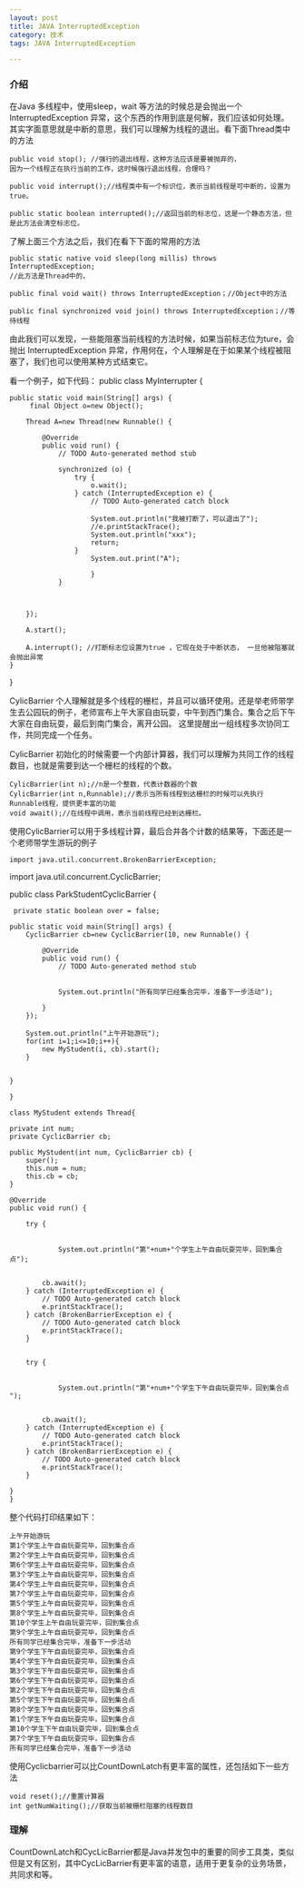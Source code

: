 ```yaml
---
layout: post
title: JAVA InterruptedException 
category: 技术
tags: JAVA InterruptedException

---
```


### 介绍

在Java 多线程中，使用sleep，wait 等方法的时候总是会抛出一个InterruptedException 异常，这个东西的作用到底是何解，我们应该如何处理。 其实字面意思就是中断的意思，我们可以理解为线程的退出。看下面Thread类中的方法

	public void stop(); //强行的退出线程，这种方法应该是要被抛弃的，
	因为一个线程正在执行当前的工作，这时候强行退出线程，合理吗？
    
    public void interrupt();//线程类中有一个标识位，表示当前线程是可中断的，设置为true。
    
	public static boolean interrupted();//返回当前的标志位，这是一个静态方法，但是此方法会清空标志位。


了解上面三个方法之后，我们在看下下面的常用的方法

	public static native void sleep(long millis) throws InterruptedException;
    //此方法是Thread中的，

    public final void wait() throws InterruptedException；//Object中的方法

    public final synchronized void join() throws InterruptedException；//等待线程


   由此我们可以发现，一些能阻塞当前线程的方法时候，如果当前标志位为ture，会抛出 InterruptedException 异常，作用何在，个人理解是在于如果某个线程被阻塞了，我们也可以使用某种方式结束它。

看一个例子，如下代码：
	public class MyInterrupter {
	
	public static void main(String[] args) {
		 final Object o=new Object();
		
		Thread A=new Thread(new Runnable() {
			
			@Override
			public void run() {
				// TODO Auto-generated method stub
				
				synchronized (o) {
					try {
						o.wait();
					} catch (InterruptedException e) {
						// TODO Auto-generated catch block
						
						System.out.println("我被打断了，可以退出了");
						//e.printStackTrace();
						System.out.println("xxx");
						return;
					}
						System.out.print("A");
					
						}
				}
					
		

		});
		
		A.start();
	
		A.interrupt(); //打断标志位设置为true ，它现在处于中断状态， 一旦他被阻塞就会抛出异常
	}
 }



CylicBarrier  个人理解就是多个线程的栅栏，并且可以循环使用。还是举老师带学生去公园玩的例子，老师宣布上午大家自由玩耍，中午到西门集合。集合之后下午大家在自由玩耍，最后到南门集合，离开公园。
这里提醒出一组线程多次协同工作，共同完成一个任务。



CylicBarrier 初始化的时候需要一个内部计算器，我们可以理解为共同工作的线程数目，也就是需要到达一个栅栏的线程的个数。
	
	CylicBarrier(int n);//n是一个整数，代表计数器的个数
    CylicBarrier(int n,Runnable);//表示当所有线程到达栅栏的时候可以先执行Runnable线程，提供更丰富的功能     
    void await();//在线程中调用，表示当前线程已经到达栅栏。

使用CylicBarrier可以用于多线程计算，最后合并各个计数的结果等，下面还是一个老师带学生游玩的例子

	import java.util.concurrent.BrokenBarrierException;
import java.util.concurrent.CyclicBarrier;

public class ParkStudentCyclicBarrier {
	
	
	 private static boolean over = false;
	
	public static void main(String[] args) {
		CyclicBarrier cb=new CyclicBarrier(10, new Runnable() {
			
			@Override
			public void run() {
				// TODO Auto-generated method stub
				
			
				System.out.println("所有同学已经集合完毕，准备下一步活动");
				
			}
		});
		
		System.out.println("上午开始游玩");
		for(int i=1;i<=10;i++){
			new MyStudent(i, cb).start();
		}

	
	}

	}

	class MyStudent extends Thread{
	
	private int num;
	private CyclicBarrier cb;
	
	public MyStudent(int num, CyclicBarrier cb) {
		super();
		this.num = num;
		this.cb = cb;
	}

	@Override
	public void run() {
		
		try {
			
	
				System.out.println("第"+num+"个学生上午自由玩耍完毕，回到集合点");
		
			
			cb.await();
		} catch (InterruptedException e) {
			// TODO Auto-generated catch block
			e.printStackTrace();
		} catch (BrokenBarrierException e) {
			// TODO Auto-generated catch block
			e.printStackTrace();
		}

		
		try {
			
		
				System.out.println("第"+num+"个学生下午自由玩耍完毕，回到集合点 ");
			
			
			cb.await();
		} catch (InterruptedException e) {
			// TODO Auto-generated catch block
			e.printStackTrace();
		} catch (BrokenBarrierException e) {
			// TODO Auto-generated catch block
			e.printStackTrace();
		}

	}
	}

 整个代码打印结果如下：

	上午开始游玩
	第1个学生上午自由玩耍完毕，回到集合点
	第2个学生上午自由玩耍完毕，回到集合点
	第6个学生上午自由玩耍完毕，回到集合点
	第3个学生上午自由玩耍完毕，回到集合点
	第4个学生上午自由玩耍完毕，回到集合点
	第7个学生上午自由玩耍完毕，回到集合点
	第5个学生上午自由玩耍完毕，回到集合点
	第8个学生上午自由玩耍完毕，回到集合点
	第10个学生上午自由玩耍完毕，回到集合点
	第9个学生上午自由玩耍完毕，回到集合点
	所有同学已经集合完毕，准备下一步活动
	第9个学生下午自由玩耍完毕，回到集合点 
	第4个学生下午自由玩耍完毕，回到集合点 
	第3个学生下午自由玩耍完毕，回到集合点 
	第6个学生下午自由玩耍完毕，回到集合点 
	第2个学生下午自由玩耍完毕，回到集合点 
	第5个学生下午自由玩耍完毕，回到集合点 
	第8个学生下午自由玩耍完毕，回到集合点 
	第1个学生下午自由玩耍完毕，回到集合点 
	第10个学生下午自由玩耍完毕，回到集合点 
	第7个学生下午自由玩耍完毕，回到集合点 
	所有同学已经集合完毕，准备下一步活动


  使用Cyclicbarrier可以比CountDownLatch有更丰富的属性，还包括如下一些方法

	void reset();//重置计算器
    int getNumWaiting();//获取当前被栅栏阻塞的线程数目




 
### 理解

CountDownLatch和CycLicBarrier都是Java并发包中的重要的同步工具类，类似但是又有区别，其中CycLicBarrier有更丰富的语意，适用于更复杂的业务场景，共同求和等。


	



